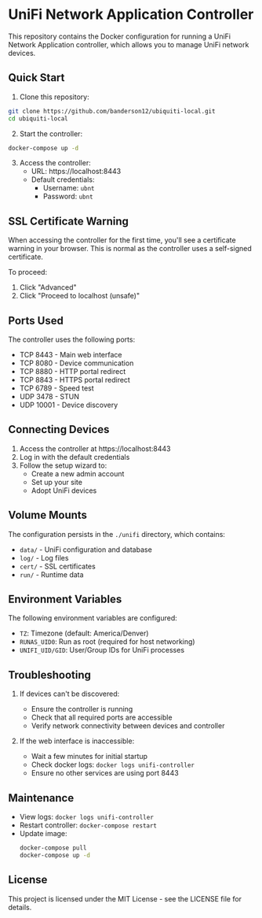 # UniFi Network Application Controller

This repository contains the Docker configuration for running a UniFi Network Application controller, which allows you to manage UniFi network devices.

## Quick Start

1. Clone this repository:
```bash
git clone https://github.com/banderson12/ubiquiti-local.git
cd ubiquiti-local
```

2. Start the controller:
```bash
docker-compose up -d
```

3. Access the controller:
   - URL: https://localhost:8443
   - Default credentials:
     - Username: `ubnt`
     - Password: `ubnt`

## SSL Certificate Warning

When accessing the controller for the first time, you'll see a certificate warning in your browser. This is normal as the controller uses a self-signed certificate.

To proceed:
1. Click "Advanced"
2. Click "Proceed to localhost (unsafe)"

## Ports Used

The controller uses the following ports:
- TCP 8443 - Main web interface
- TCP 8080 - Device communication
- TCP 8880 - HTTP portal redirect
- TCP 8843 - HTTPS portal redirect
- TCP 6789 - Speed test
- UDP 3478 - STUN
- UDP 10001 - Device discovery

## Connecting Devices

1. Access the controller at https://localhost:8443
2. Log in with the default credentials
3. Follow the setup wizard to:
   - Create a new admin account
   - Set up your site
   - Adopt UniFi devices

## Volume Mounts

The configuration persists in the `./unifi` directory, which contains:
- `data/` - UniFi configuration and database
- `log/` - Log files
- `cert/` - SSL certificates
- `run/` - Runtime data

## Environment Variables

The following environment variables are configured:
- `TZ`: Timezone (default: America/Denver)
- `RUNAS_UID0`: Run as root (required for host networking)
- `UNIFI_UID/GID`: User/Group IDs for UniFi processes

## Troubleshooting

1. If devices can't be discovered:
   - Ensure the controller is running
   - Check that all required ports are accessible
   - Verify network connectivity between devices and controller

2. If the web interface is inaccessible:
   - Wait a few minutes for initial startup
   - Check docker logs: `docker logs unifi-controller`
   - Ensure no other services are using port 8443

## Maintenance

- View logs: `docker logs unifi-controller`
- Restart controller: `docker-compose restart`
- Update image: 
  ```bash
  docker-compose pull
  docker-compose up -d
  ```

## License

This project is licensed under the MIT License - see the LICENSE file for details.
